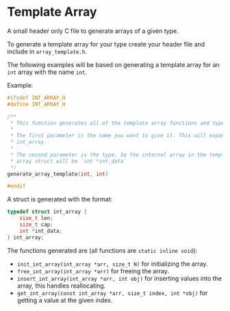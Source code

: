 # Template Array

A small header only C file to generate arrays of a given type.

To generate a template array for your type create your header file and include in `array_template.h`.

The following examples will be based on generating a template array for an `int` array with the name `int`.

Example:
```c
#ifndef INT_ARRAY_H
#define INT_ARRAY_H

/**
 * This function generates all of the template array functions and types.
 *
 * The first parameter is the name you want to give it. This will expand to
 * int_array.
 *
 * The second parameter is the type. So the internal array in the template
 * array struct will be `int *int_data`
 */
generate_array_template(int, int)

#endif
```

A struct is generated with the format:
```c
typedef struct int_array {
    size_t len;
    size_t cap;
    int *int_data;
} int_array;
```

The functions generated are (all functions are `static inline void`):
- `init_int_array(int_array *arr, size_t N)` for initializing the array.
- `free_int_array(int_array *arr)` for freeing the array.
- `insert_int_array(int_array *arr, int obj)` for inserting values into the array, this handles reallocating.
- `get_int_array(const int_array *arr, size_t index, int *obj)` for getting a value at the given index.


